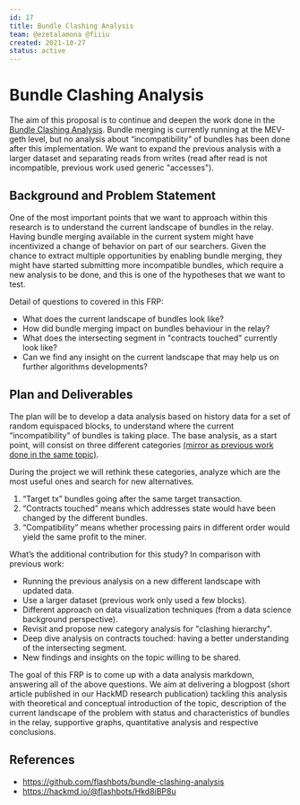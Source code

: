 ```yaml
---
id: 17
title: Bundle Clashing Analysis
team: @ezetalamona @fiiiu
created: 2021-10-27
status: active
---
```


# Bundle Clashing Analysis
The aim of this proposal is to continue and deepen the work done in the [Bundle Clashing Analysis](https://hackmd.io/@flashbots/Hkd8iBP8u). Bundle merging is currently running at the MEV-geth level, but no analysis about “incompatibility” of bundles has been done after this implementation. We want to expand the previous analysis with a larger dataset and separating reads from writes (read after read is not incompatible, previous work used generic "accesses").

## Background and Problem Statement
One of the most important points that we want to approach within this research is to understand the current landscape of bundles in the relay. Having bundle merging available in the current system might have incentivized a change of behavior on part of our searchers. Given the chance to extract multiple opportunities by enabling bundle merging, they might have started submitting more incompatible bundles, which require a new analysis to be done, and this is one of the hypotheses that we want to test.

Detail of questions to covered in this FRP:
* What does the current landscape of bundles look like?
* How did bundle merging impact on bundles behaviour in the relay?
* What does the intersecting segment in "contracts touched" currently look like?
* Can we find any insight on the current landscape that may help us on further algorithms developments?

## Plan and Deliverables
The plan will be to develop a data analysis based on history data for a set of random equispaced blocks, to understand where the current “incompatibility” of bundles is taking place. The base analysis, as a start point, will consist on three different categories [(mirror as previous work done in the same topic)](https://hackmd.io/@flashbots/Hkd8iBP8u).

During the project we will rethink these categories, analyze which are the most useful ones and search for new alternatives.

1. “Target tx” bundles going after the same target transaction.
2. “Contracts touched” means which addresses state would have been changed by the different bundles.
3. “Compatibility” means whether processing pairs in different order would yield the same profit to the miner.

What’s the additional contribution for this study? In comparison with previous work:
* Running the previous analysis on a new different landscape with updated data.
* Use a larger dataset (previous work only used a few blocks).
* Different approach on data visualization techniques (from a data science background perspective).
* Revisit and propose new category analysis for "clashing hierarchy".
* Deep dive analysis on contracts touched: having a better understanding of the intersecting segment.
* New findings and insights on the topic willing to be shared.

The goal of this FRP is to come up with a data analysis markdown, answering all of the above questions. We aim at delivering a blogpost (short article published in our HackMD research publication) tackling this analysis with theoretical and conceptual introduction of the topic, description of the current landscape of the problem with status and characteristics of bundles in the relay, supportive graphs, quantitative analysis and respective conclusions.

## References
* https://github.com/flashbots/bundle-clashing-analysis
* https://hackmd.io/@flashbots/Hkd8iBP8u
